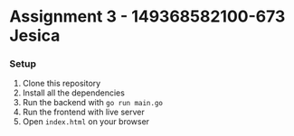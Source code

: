 # Assignment 3 - 149368582100-673 Jesica
### Setup
1. Clone this repository
2. Install all the dependencies
3. Run the backend with `go run main.go`
4. Run the frontend with live server
5. Open `index.html` on your browser